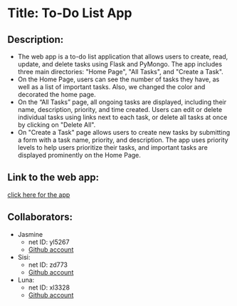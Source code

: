 # Title: To-Do List App

## Description: 
- The web app is a to-do list application that allows users to create, read, update, and delete tasks using Flask and PyMongo. The app includes three main directories: "Home Page", "All Tasks", and "Create a Task". 
- On the Home Page, users can see the number of tasks they have, as well as a list of important tasks. Also, we changed the color and decorated the home page.
- On the “All Tasks” page, all ongoing tasks are displayed, including their name, description, priority, and time created. Users can edit or delete individual tasks using links next to each task, or delete all tasks at once by clicking on "Delete All".
- On "Create a Task" page allows users to create new tasks by submitting a form with a task name, priority, and description. The app uses priority levels to help users prioritize their tasks, and important tasks are displayed prominently on the Home Page.

## Link to the web app:
[click here for the app](https://i6.cims.nyu.edu/~yl5267/web-app-jasminell4343/flask.cgi/)

## Collaborators: 
- Jasmine 
    - net ID: yl5267
    - [Github account](https://github.com/jasminell4343)
- Sisi: 
    - net ID: zd773
    - [Github account](https://github.com/SisiDzy)
- Luna: 
    - net ID: xl3328
    - [Github account](https://github.com/LunaLLuo)

